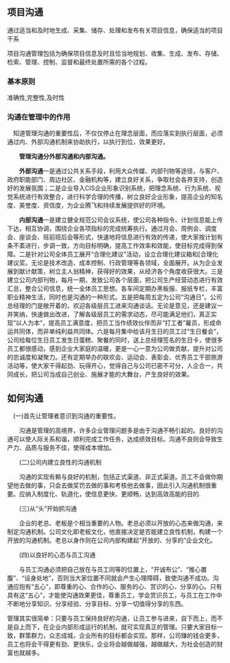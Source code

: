## 项目沟通

通过适当和及时地生成、采集、储存、处理和发布有关项目信息，确保适当的项目干系

 项目沟通管理包括为确保项目信息及时且恰当地规划、收集、生成、发布、存储、检索、管理、控制、监督和最终处置所需的各个过程。

### 基本原则

准确性,完整性,及时性



### 沟通在管理中的作用

　知道管理沟通的重要性后，不仅仅停止在理念层面，而应落实到执行层面，必须通过内、外部沟通机制来协助执行，以执行到位，效果更好。

　　**管理沟通分外部沟通和内部沟通。**

　　**外部沟通**一是通过公共关系手段，利用大众传媒、内部刊物等途径，与客户、政府职能部门、周边社区、金融机构等，建立良好关系，争取社会各界支持，创造好的发展氛围；二是企业导入CIS企业形象识别系统，把理念系统、行为系统、视觉系统进行有效整合，进行科学合理的传播，树立良好企业形象，提高企业的知名度、美誉度、资信度，为企业腾飞和持续发展提供好的环境。

　　**内部沟通**一是建立健全规范公司会议系统，使公司各种指令、计划信息能上传下达，相互协调，围绕企业各项指标的完成统筹执行。通过月会、周例会、调度会、座谈会、班前班后会等形式，快速地将信息进行有效的传递，使大家按计划有条不紊进行，步调一致，方向目标明确，提高工作效率和效能，使目标完成得到保障。二是针对公司全体员工展开“合理化建议”活动，设立合理化建议箱和[合理化建议奖。无论是技术改造、成本控制、行政管理等各领域，全面展开。从为企业发展到献计献策，树立主人翁精神，获得好的效果，从经济各个角度收获很大。三是建立公司内部刊物，每月一期，发致公司各个层面，把公司生产经营动态进行有效汇总，整合公司信息，统一全体员工思想。各车间定期办黑板报、报纸专栏，丰富职业精神生活，同时也是沟通的一种形式。五是把每周五定为公司“沟通日”。公司总经理的门是敞开着的，欢迎各级层员工进来沟通谈话。无论是意见，还是建议一并笑纳，快速做出改进，了解各级层员工的需求动态，尽可能满足他们，真正实现“以人为本”，提高员工满意度，把员工当作绩效伙伴而非“打工者”雇员，形成命运共同体，而非单纯利益共同体。六是每月集中给该月生日的员工过“生日餐会”，公司给每位生日员工发生日蛋糕、聚餐的同时，送上总经理签名的生日卡，使很多员工都很感动，感到企业大家庭的温暖，更是一心一意为公司做贡献，提升对公司的忠诚度和凝聚力。还有定期举办的联欢会、运动会、表彰会、优秀员工干部旅游活动等，使大家干得起劲、玩得开心，觉得自己与公司已密不可分，人企合一，共同成长，把公司当成自己创业、施展才能的大舞台，产生良好的效果。



## 如何沟通

　(一)首先让管理者意识到沟通的重要性。

　　沟通是管理的高境界，许多企业管理问题多是由于沟通不畅引起的。良好的沟通可以使人际关系和谐，顺利完成工作任务，达成绩效目标。沟通不良则会导致生产力、品质与服务不佳，使得成本增加。

　　(二)公司内建立良性的沟通机制

　　沟通的实现有赖与良好的机制，包括正式渠道、非正式渠道。员工不会做你期望他去做的事，只会去做奖罚去做的事和考核他去做事，因此引入沟通机制很重要。应纳入制度化、轨道化，使信息更快、更顺畅，达到高效高能的目的.

　　(三)从“头”开始抓沟通

　　企业的老总、老板是个相当重要的人物。老总必须以开放的心态来做沟通，来制定沟通机制。公司文化即老板文化，他直接决定是否能建立良性机制，构建一个开放的沟通机制。老总以身作则在公司内部构建起“开放的、分享的”企业文化。

　　(四)以良好的心态与员工沟通

　　与员工沟通必须把自己放在与员工同等的位置上，“开诚布公”、“推心置腹”、“设身处地”，否则当大家位置不同就会产生心理障碍，致使沟通不成功。沟通应抱有“五心”，即尊重的心、合作的心、服务的心、赏识的心、分享的心。只有具有这“五心”，才能使沟通效果更佳，尊重员工，学会赏识员工，与员工在工作中不断地分享知识、分享经验、分享目标、分享一切值得分享的东西。

管理其实很简单：只要与员工保持良好的沟通，让员工参与进来，自下而上，而不是自上而下，在企业内部形成运行的机制，就可实现真正的管理。只要大家目标一致，群策群力，众志成城，企业所有的目标都会实现。那样，公司赚的钱会更多，员工也将会干得更有劲、更快乐，企业将会越做越强，越做越大，为社会创造的财富也就越多。